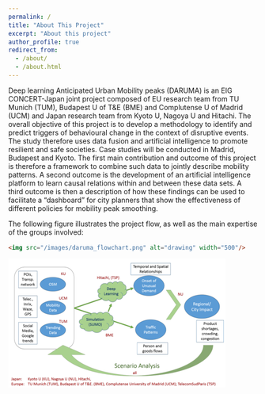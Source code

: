 ```yaml
---
permalink: /
title: "About This Project"
excerpt: "About this project"
author_profile: true
redirect_from: 
  - /about/
  - /about.html
---
```


Deep learning Anticipated Urban Mobility peaks (DARUMA) is an EIG CONCERT-Japan joint project composed of EU research team from TU Munich (TUM), Budapest U of T&E (BME) and Complutense U of Madrid (UCM) and Japan research team from Kyoto U, Nagoya U and Hitachi. The overall objective of this project is to develop a methodology to identify and predict triggers of behavioural change in the context of disruptive events. The study therefore uses data fusion and artificial intelligence to promote resilient and safe societies. Case studies will be conducted in Madrid, Budapest and Kyoto. The first main contribution and outcome of this project is therefore a framework to combine such
data to jointly describe mobility patterns. A second outcome is the development of an artificial intelligence platform to learn causal relations within and between these data sets. A third outcome is then a description of how these findings can be used to facilitate a “dashboard” for city planners that show the effectiveness of different policies for mobility peak smoothing.

The following figure illustrates the project flow, as well as the main expertise of the groups involved: 

```html
<img src="/images/daruma_flowchart.png" alt="drawing" width="500"/>
```

![The flowchart of DARUMA project](/images/daruma_flowchart.png)

